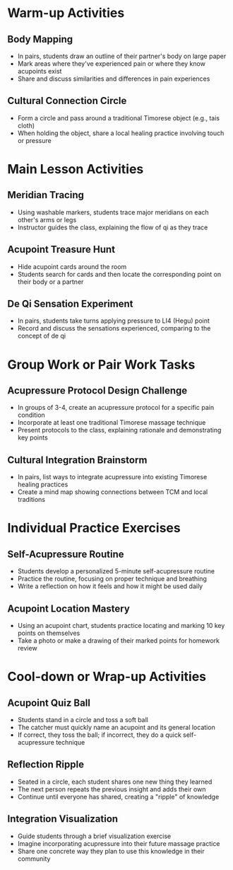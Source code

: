 # Warm-up Activities

## Body Mapping
- In pairs, students draw an outline of their partner's body on large paper
- Mark areas where they've experienced pain or where they know acupoints exist
- Share and discuss similarities and differences in pain experiences

## Cultural Connection Circle
- Form a circle and pass around a traditional Timorese object (e.g., tais cloth)
- When holding the object, share a local healing practice involving touch or pressure

# Main Lesson Activities

## Meridian Tracing
- Using washable markers, students trace major meridians on each other's arms or legs
- Instructor guides the class, explaining the flow of qi as they trace

## Acupoint Treasure Hunt
- Hide acupoint cards around the room
- Students search for cards and then locate the corresponding point on their body or a partner

## De Qi Sensation Experiment
- In pairs, students take turns applying pressure to LI4 (Hegu) point
- Record and discuss the sensations experienced, comparing to the concept of de qi

# Group Work or Pair Work Tasks

## Acupressure Protocol Design Challenge
- In groups of 3-4, create an acupressure protocol for a specific pain condition
- Incorporate at least one traditional Timorese massage technique
- Present protocols to the class, explaining rationale and demonstrating key points

## Cultural Integration Brainstorm
- In pairs, list ways to integrate acupressure into existing Timorese healing practices
- Create a mind map showing connections between TCM and local traditions

# Individual Practice Exercises

## Self-Acupressure Routine
- Students develop a personalized 5-minute self-acupressure routine
- Practice the routine, focusing on proper technique and breathing
- Write a reflection on how it feels and how it might be used daily

## Acupoint Location Mastery
- Using an acupoint chart, students practice locating and marking 10 key points on themselves
- Take a photo or make a drawing of their marked points for homework review

# Cool-down or Wrap-up Activities

## Acupoint Quiz Ball
- Students stand in a circle and toss a soft ball
- The catcher must quickly name an acupoint and its general location
- If correct, they toss the ball; if incorrect, they do a quick self-acupressure technique

## Reflection Ripple
- Seated in a circle, each student shares one new thing they learned
- The next person repeats the previous insight and adds their own
- Continue until everyone has shared, creating a "ripple" of knowledge

## Integration Visualization
- Guide students through a brief visualization exercise
- Imagine incorporating acupressure into their future massage practice
- Share one concrete way they plan to use this knowledge in their community